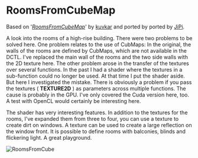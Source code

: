 RoomsFromCubeMap
==================

Based on '_[RoomsFromCubeMap](https://www.shadertoy.com/view/WsGcRm)_' by [kuvkar](https://www.shadertoy.com/user/kuvkar) and ported by ported by [JiPi](../../Site/Profiles/JiPi.md).

A look into the rooms of a high-rise building. There were two problems to be solved here. One problem relates to the use of CubMaps: In the original, the walls of the rooms are defined by CubMaps, which are not available in the DCTL. I've replaced the main wall of the rooms and the two side walls with the 2D texture here.
The other problem arose in the transfer of the textures over several functions. In the past I had a shader where the textures in a sub-function could no longer be used. At that time I put the shader aside. But here I investigated the mistake. There is obviously a problem if you pass the textures ( __TEXTURE2D__ ) as parameters across multiple functions. The cause is probably in the GPU. I've only covered the Cuda version here, too. A test with OpenCL would certainly be interesting here.

The shader has very interesting features. In addition to the textures for the rooms, I've expanded them from three to four, you can use a texture to create dirt on windows. A texture can be used to create a large reflection on the window front. It is possible to define rooms with balconies, blinds and flickering light. A great playground.


![RoomsFromCube](https://user-images.githubusercontent.com/78935215/117412288-e6b8a780-af14-11eb-81eb-67ebad77cff3.gif)
